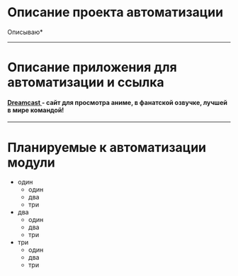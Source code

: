 # Описание проекта автоматизации
Описываю*
___
# Описание приложения для автоматизации и ссылка
#### <a href="https://dreamerscast.com/"> Dreamcast </a> - сайт для просмотра аниме, в фанатской озвучке, лучшей в мире командой!
___

# Планируемые к автоматизации модули
- один
  - один
  - два
  - три
- два
  - один
  - два
  - три
- три
  - один
  - два
  - три